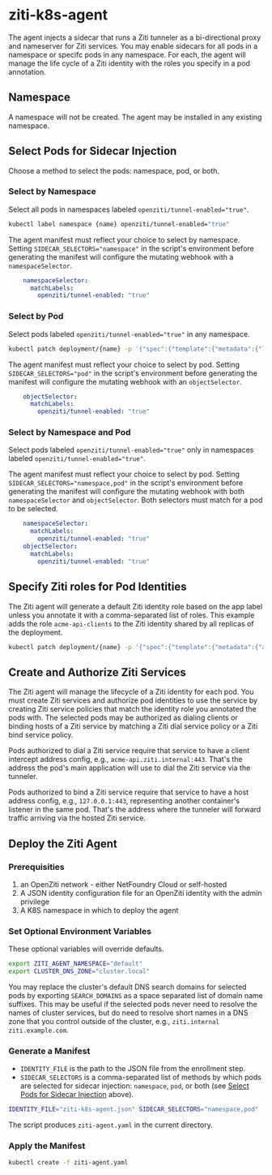 # ziti-k8s-agent

The agent injects a sidecar that runs a Ziti tunneler as a bi-directional proxy and nameserver for Ziti services. You may enable sidecars for all pods in a namespace or specifc pods in any namespace. For each, the agent will manage the life cycle of a Ziti identity with the roles you specify in a pod annotation.

## Namespace

A namespace will not be created. The agent may be installed in any existing namespace.

## Select Pods for Sidecar Injection

Choose a method to select the pods: namespace, pod, or both.

### Select by Namespace

Select all pods in namespaces labeled `openziti/tunnel-enabled="true"`.

```bash
kubectl label namespace {name} openziti/tunnel-enabled="true"
```

The agent manifest must reflect your choice to select by namespace. Setting `SIDECAR_SELECTORS="namespace"` in the script's environment before generating the manifest will configure the mutating webhook with a `namespaceSelector`.

```yaml
    namespaceSelector:
      matchLabels:
        openziti/tunnel-enabled: "true"
```

### Select by Pod

Select pods labeled `openziti/tunnel-enabled="true"` in any namespace.

```bash
kubectl patch deployment/{name} -p '{"spec":{"template":{"metadata":{"labels":{"openziti/tunnel-enabled":"true"}}}}}'
```

The agent manifest must reflect your choice to select by pod. Setting `SIDECAR_SELECTORS="pod"` in the script's environment before generating the manifest will configure the mutating webhook with an `objectSelector`.

```yaml
    objectSelector:
      matchLabels:
        openziti/tunnel-enabled: "true"
```

### Select by Namespace and Pod

Select pods labeled `openziti/tunnel-enabled="true"` only in namespaces labeled `openziti/tunnel-enabled="true"`.

The agent manifest must reflect your choice to select by pod. Setting `SIDECAR_SELECTORS="namespace,pod"` in the script's environment before generating the manifest will configure the mutating webhook with both `namespaceSelector` and `objectSelector`. Both selectors must match for a pod to be selected.

```yaml
    namespaceSelector:
      matchLabels:
        openziti/tunnel-enabled: "true"
    objectSelector:
      matchLabels:
        openziti/tunnel-enabled: "true"
```

## Specify Ziti roles for Pod Identities

The Ziti agent will generate a default Ziti identity role based on the app label unless you annotate it with a comma-separated list of roles. This example adds the role `acme-api-clients` to the Ziti identity shared by all replicas of the deployment.

```bash
kubectl patch deployment/{name} -p '{"spec":{"template":{"metadata":{"annotations":{"identity.openziti.io/role-attributes":"acme-api-clients"}}}}}'
```

## Create and Authorize Ziti Services

The Ziti agent will manage the lifecycle of a Ziti identity for each pod. You must create Ziti services and authorize pod identities to use the service by creating Ziti service policies that match the identity role you annotated the pods with. The selected pods may be authorized as dialing clients or binding hosts of a Ziti service by matching a Ziti dial service policy or a Ziti bind service policy.

Pods authorized to dial a Ziti service require that service to have a client intercept address config, e.g., `acme-api.ziti.internal:443`. That's the address the pod's main application will use to dial the Ziti service via the tunneler.

Pods authorized to bind a Ziti service require that service to have a host address config, e.g., `127.0.0.1:443`, representing another container's listener in the same pod. That's the address where the tunneler will forward traffic arriving via the hosted Ziti service.

## Deploy the Ziti Agent

### Prerequisities

1. an OpenZiti network - either NetFoundry Cloud or self-hosted
1. A JSON identity configuration file for an OpenZiti identity with the admin privilege
1. A K8S namespace in which to deploy the agent

### Set Optional Environment Variables

These optional variables will override defaults.

```bash
export ZITI_AGENT_NAMESPACE="default"
export CLUSTER_DNS_ZONE="cluster.local"
```

You may replace the cluster's default DNS search domains for selected pods by exporting `SEARCH_DOMAINS` as a space separated list of domain name suffixes. This may be useful if the selected pods never need to resolve the names of cluster services, but do need to resolve short names in a DNS zone that you control outside of the cluster, e.g., `ziti.internal ziti.example.com`.

### Generate a Manifest

- `IDENTITY_FILE` is the path to the JSON file from the enrollment step.
- `SIDECAR_SELECTORS` is a comma-separated list of methods by which pods are selected for sidecar injection: `namespace`, `pod`, or both (see [Select Pods for Sidecar Injection](#select-pods-for-sidecar-injection) above).

```bash
IDENTITY_FILE="ziti-k8s-agent.json" SIDECAR_SELECTORS="namespace,pod" ./generate-ziti-agent-manifest.bash
```

The script produces `ziti-agent.yaml` in the current directory.

### Apply the Manifest

```bash
kubectl create -f ziti-agent.yaml
```

